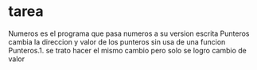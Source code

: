 # tarea
Numeros es el programa que pasa numeros a su version escrita
Punteros cambia la direccion y valor de los punteros sin usa de una funcion
Punteros.1. se trato hacer el mismo cambio pero solo se logro cambio de valor
